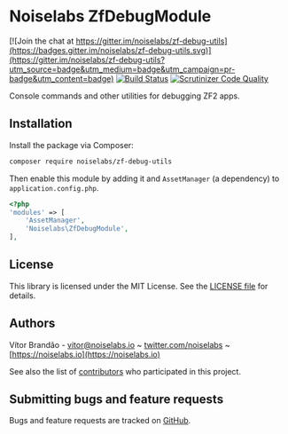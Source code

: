 Noiselabs ZfDebugModule
=======================

[![Join the chat at https://gitter.im/noiselabs/zf-debug-utils](https://badges.gitter.im/noiselabs/zf-debug-utils.svg)](https://gitter.im/noiselabs/zf-debug-utils?utm_source=badge&utm_medium=badge&utm_campaign=pr-badge&utm_content=badge)
[![Build Status](https://travis-ci.org/noiselabs/zf-debug-utils.svg?branch=master)](https://travis-ci.org/noiselabs/zf-debug-utils)
[![Scrutinizer Code Quality](https://scrutinizer-ci.com/g/noiselabs/zf-debug-utils/badges/quality-score.png?b=master)](https://scrutinizer-ci.com/g/noiselabs/zf-debug-utils/?branch=master)

Console commands and other utilities for debugging ZF2 apps.

Installation
------------

Install the package via Composer:

```bash
composer require noiselabs/zf-debug-utils
```
    
    
Then enable this module by adding it and `AssetManager` (a dependency) to `application.config.php`.
    
```php
<?php
'modules' => [
    'AssetManager',
    'Noiselabs\ZfDebugModule',
],
```

License
-------

This library is licensed under the MIT License. See the [LICENSE file](https://github.com/noiselabs/zf-debug-utils/blob/master/LICENSE) for details.

Authors
-------

Vítor Brandão - <vitor@noiselabs.io> ~ [twitter.com/noiselabs](http://twitter.com/noiselabs) ~ [https://noiselabs.io](https://noiselabs.io)

See also the list of [contributors](https://github.com/noiselabs/zf-debug-utils/contributors) who participated in this project.


Submitting bugs and feature requests
------------------------------------

Bugs and feature requests are tracked on [GitHub](https://github.com/noiselabs/zf-debug-utils/issues).